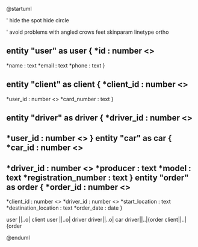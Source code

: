 @startuml

' hide the spot
hide circle

' avoid problems with angled crows feet
skinparam linetype ortho

entity "user" as user {
  *id : number <<generated>>
  --
  *name : text
  *email : text
  *phone : text
}

entity "client" as client {
  *client_id : number <<generated>>
  --
  *user_id : number <<FK>>
  *card_number : text
}

entity "driver" as driver {
  *driver_id : number <<generated>>
  --
  *user_id : number <<FK>>
}
entity "car" as car {
  *car_id : number <<generated>>
  --
  *driver_id : number <<FK>>
  *producer : text
  *model : text
  *registration_number : text
}
entity "order" as order {
  *order_id : number <<generated>>
  --
  *client_id : number <<FK>>
  *driver_id : number <<FK>>
  *start_location : text
  *destination_location : text
  *order_date : date
}

user ||..o| client
user ||..o| driver
driver||..o| car
driver||..|{order
client||..|{order

@enduml